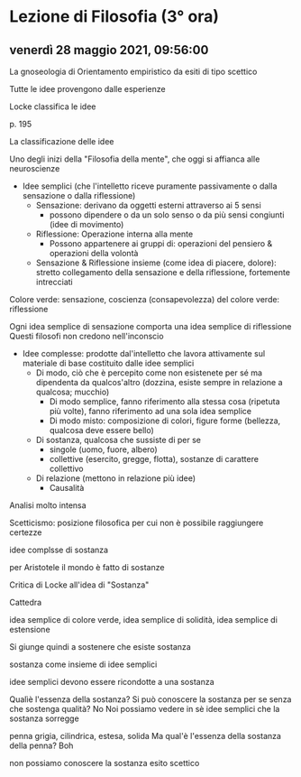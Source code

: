 # Lezione di Filosofia (3° ora)

## venerdì 28 maggio 2021, 09:56:00


La gnoseologia di Orientamento empiristico da esiti di tipo scettico 

Tutte le idee provengono dalle esperienze

Locke classifica le idee

p. 195

La classificazione delle idee

Uno degli inizi della "Filosofia della mente", che oggi si affianca alle neuroscienze

* Idee semplici (che l'intelletto riceve puramente passivamente o dalla sensazione o dalla riflessione)
	* Sensazione: derivano da oggetti esterni attraverso ai 5 sensi
		* possono dipendere o da un solo senso o da più sensi congiunti (idee di movimento)
	* Riflessione: Operazione interna alla mente
		* Possono appartenere ai gruppi di: operazioni del pensiero & operazioni della volontà
	* Sensazione & Riflessione insieme (come idea di piacere, dolore): stretto collegamento della sensazione e della riflessione, fortemente intrecciati


Colore verde: sensazione, coscienza (consapevolezza) del colore verde: riflessione

Ogni idea semplice di sensazione comporta una idea semplice di riflessione
Questi filosofi non credono nell'inconscio


* Idee complesse: prodotte dal'intelletto che lavora attivamente sul materiale di base costituito dalle idee semplici
	* Di modo, ciò che è percepito come non esistenete per sé ma dipendenta da qualcos'altro (dozzina, esiste sempre in relazione a qualcosa; mucchio)
		* Di modo semplice, fanno riferimento alla stessa cosa (ripetuta più volte), fanno riferimento ad una sola idea semplice
		* Di modo misto: composizione di colori, figure forme (bellezza, qualcosa deve essere bello)
	* Di sostanza, qualcosa che sussiste di per se
		* singole (uomo, fuore, albero)
		* collettive (esercito, gregge, flotta), sostanze di carattere collettivo
	* Di relazione (mettono in relazione più idee)
		* Causalità


Analisi molto intensa



Scetticismo: posizione filosofica per cui non è possibile raggiungere certezze

idee complsse di sostanza

per Aristotele il mondo è fatto di sostanze

Critica di Locke all'idea di "Sostanza"

Cattedra

idea semplice di colore verde, idea semplice di solidità, idea semplice di estensione

Si giunge quindi a sostenere che esiste sostanza

sostanza come insieme di idee semplici

idee semplici devono essere ricondotte a una sostanza


Qualìè l'essenza della sostanza?
Si può conoscere la sostanza per se senza che sostenga qualità?
No
Noi possiamo vedere in sè idee semplici che la sostanza sorregge

penna grigia, cilindrica, estesa, solida
Ma qual'è l'essenza della sostanza della penna?
Boh

non possiamo conoscere la sostanza
esito scettico

<!--stackedit_data:
eyJoaXN0b3J5IjpbMTA1NTkzMjEzNywtMjA2MjIwMzg5OSwyND
IyNTA4NTIsNzE0NjM0NzksMjA4NjE5OTQzNywzMzE4NzIzMDhd
fQ==
-->